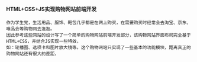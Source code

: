 #### HTML+CSS+JS实现购物网站前端开发
    作为学生党，生活用品、服饰、鞋包几乎都是在网上购买，在需要购买时经常会去淘宝、京东、唯品会等购物网去逛逛。
    因此参考这些网站的设计写了一个简单的购物网站前端开发部分，该购物网站界面布局完全基于HTML+CSS，并结合JS实现一些特效，
    如：轮播图、选项卡和图片放大镜等。这个购物网站只实现了一些基本的功能模块，距离真正的购物网站还有很大的差距，
   

